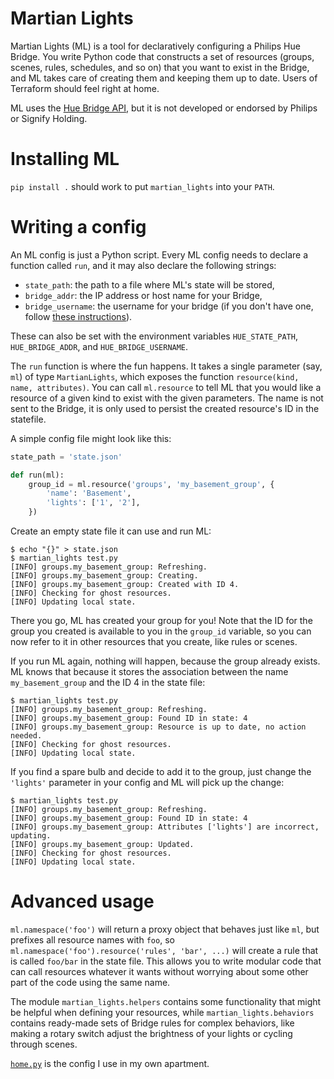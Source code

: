 # Martian Lights

Martian Lights (ML) is a tool for declaratively configuring a Philips Hue Bridge. You write Python code that constructs a set of resources (groups, scenes, rules, schedules, and so on) that you want to exist in the Bridge, and ML takes care of creating them and keeping them up to date. Users of Terraform should feel right at home.

ML uses the [Hue Bridge API](https://developers.meethue.com/), but it is not developed or endorsed by Philips or Signify Holding.

# Installing ML

`pip install .` should work to put `martian_lights` into your `PATH`.

# Writing a config

An ML config is just a Python script. Every ML config needs to declare a function called `run`, and it may also declare the following strings:

- `state_path`: the path to a file where ML's state will be stored,
- `bridge_addr`: the IP address or host name for your Bridge,
- `bridge_username`: the username for your bridge (if you don't have one, follow [these instructions](https://developers.meethue.com/develop/get-started-2/)).

These can also be set with the environment variables `HUE_STATE_PATH`, `HUE_BRIDGE_ADDR`, and `HUE_BRIDGE_USERNAME`.

The `run` function is where the fun happens. It takes a single parameter (say, `ml`) of type `MartianLights`, which exposes the function `resource(kind, name, attributes)`. You can call `ml.resource` to tell ML that you would like a resource of a given kind to exist with the given parameters. The name is not sent to the Bridge, it is only used to persist the created resource's ID in the statefile.

A simple config file might look like this:

```python
state_path = 'state.json'

def run(ml):
	group_id = ml.resource('groups', 'my_basement_group', {
		'name': 'Basement',
		'lights': ['1', '2'],
	})
```

Create an empty state file it can use and run ML:

```
$ echo "{}" > state.json
$ martian_lights test.py
[INFO] groups.my_basement_group: Refreshing.
[INFO] groups.my_basement_group: Creating.
[INFO] groups.my_basement_group: Created with ID 4.
[INFO] Checking for ghost resources.
[INFO] Updating local state.
```

There you go, ML has created your group for you! Note that the ID for the group you created is available to you in the `group_id` variable, so you can now refer to it in other resources that you create, like rules or scenes.

If you run ML again, nothing will happen, because the group already exists. ML knows that because it stores the association between the name `my_basement_group` and the ID 4 in the state file:

```
$ martian_lights test.py
[INFO] groups.my_basement_group: Refreshing.
[INFO] groups.my_basement_group: Found ID in state: 4
[INFO] groups.my_basement_group: Resource is up to date, no action needed.
[INFO] Checking for ghost resources.
[INFO] Updating local state.
```

If you find a spare bulb and decide to add it to the group, just change the `'lights'` parameter in your config and ML will pick up the change:

```
$ martian_lights test.py
[INFO] groups.my_basement_group: Refreshing.
[INFO] groups.my_basement_group: Found ID in state: 4
[INFO] groups.my_basement_group: Attributes ['lights'] are incorrect, updating.
[INFO] groups.my_basement_group: Updated.
[INFO] Checking for ghost resources.
[INFO] Updating local state.
```

# Advanced usage

`ml.namespace('foo')` will return a proxy object that behaves just like `ml`, but prefixes all resource names with `foo`, so `ml.namespace('foo').resource('rules', 'bar', ...)` will create a rule that is called `foo/bar` in the state file. This allows you to write modular code that can call resources whatever it wants without worrying about some other part of the code using the same name.

The module `martian_lights.helpers` contains some functionality that might be helpful when defining your resources, while `martian_lights.behaviors` contains ready-made sets of Bridge rules for complex behaviors, like making a rotary switch adjust the brightness of your lights or cycling through scenes.

[`home.py`](./home.py) is the config I use in my own apartment.
